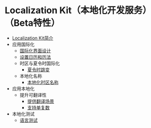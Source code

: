 # Localization Kit（本地化开发服务）（Beta特性）

- [Localization Kit简介](cj-i18n-l10n.md)
- 应用国际化
    - [国际化界面设计](cj-i18n-ui-design.md)
    - [设置日历和历法](cj-i18n-calendar.md)
    - 时区与夏令时国际化
        - [夏令时跳变](cj-i18n-dst-transition.md)
    - 本地化名称
        - [本地化时区名称](cj-i18n-time-zone-display.md)
- 应用本地化
    - 提升可翻译性
        - [提供翻译场景](cj-l10n-translation-scene.md)
        - [支持单复数](cj-l10n-singular-plural.md)
- 本地化测试
    - [语言测试](cj-linguistic-testing.md)